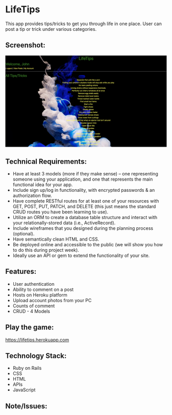 # LifeTips

This app provides tips/tricks to get you through life in one place.
User can post a tip or trick under various categories.

## Screenshot:

![Screenshot](/images/lifetips.JPG)

## Technical Requirements:

* Have at least 3 models (more if they make sense) – one representing someone using your application, and one that represents the main functional idea for your app.
* Include sign up/log in functionality, with encrypted passwords & an authorization flow.
* Have complete RESTful routes for at least one of your resources with GET, POST, PUT, PATCH, and DELETE (this just means the standard CRUD routes you have been learning to use).
* Utilize an ORM to create a database table structure and interact with your relationally-stored data (i.e., ActiveRecord).
* Include wireframes that you designed during the planning process (optional).
* Have semantically clean HTML and CSS.
* Be deployed online and accessible to the public (we will show you how to do this during project week).
* Ideally use an API or gem to extend the functionality of your site.


## Features:

* User authentication
* Ability to comment on a post
* Hosts on Heroku platform
* Upload account photos from your PC
* Counts of comment
* CRUD - 4 Models

## Play the game:

https://lifetips.herokuapp.com

## Technology Stack:

* Ruby on Rails
* CSS
* HTML
* APIs
* JavaScript


## Note/Issues:
